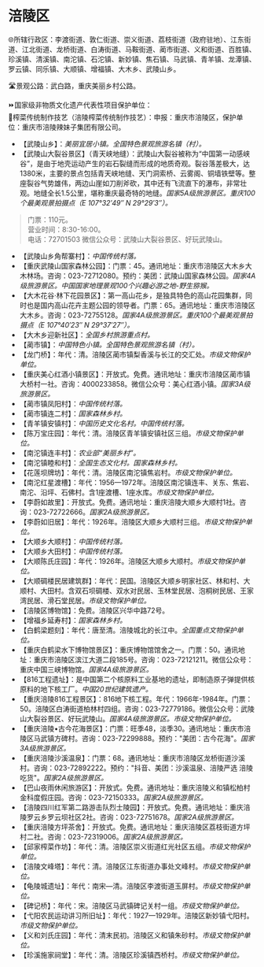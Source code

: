 # 涪陵区  
🌐所辖行政区：李渡街道、敦仁街道、崇义街道、荔枝街道（政府驻地）、江东街道、江北街道、龙桥街道、白涛街道、马鞍街道、蔺市街道、义和街道、百胜镇、珍溪镇、清溪镇、南沱镇、石沱镇、新妙镇、焦石镇、马武镇、青羊镇、龙潭镇、罗云镇、同乐镇、大顺镇、增福镇、大木乡、武陵山乡。  
  
🛣️景观公路：武白路，重庆美丽乡村公路。  
  
⏩国家级非物质文化遗产代表性项目保护单位：  
🔸榨菜传统制作技艺（涪陵榨菜传统制作技艺）：申报：重庆市涪陵区，保护单位：重庆市涪陵辣妹子集团有限公司。  
 
* 【武陵山乡】：*美丽宜居小镇。全国特色景观旅游名镇（村）。*
* 【武陵山大裂谷景区】（青天峡地缝）：武陵山大裂谷被称为“中国第一动感峡谷”，是由于地壳运动产生的岩石裂缝而形成的地质奇观。裂谷落差极大，达1380米，主要的景点包括青天峡地缝、天门洞索桥、云雾阁、铜墙铁壁等。整座裂谷气势雄伟，两边山崖如刀削斧砍，其中还有飞流直下的瀑布，非常壮观。地缝全长1.5公里，堪称重庆最奇特的地缝。*国家5A级旅游景区。重庆100个最美观景拍摄点（E 107°32′49″ N 29°29′3″）。*  
> 门票：110元。  
> 营业时间：8:30-16:00。  
> 电话：72701503
> 微信公众号：武陵山大裂谷景区、好玩武陵山。  
* 【武陵山乡角帮寨村】：*中国传统村落。*  
* 【重庆武陵山国家森林公园】：门票：45。通讯地址：重庆市涪陵区大木乡大木林场。咨询：023-72712080。预约：美团：武陵山国家森林公园。*国家4A级旅游景区。中国国家地理景观100个兴趣必游之地-野生猕猴。*  
* 【大木花谷·林下花园景区】：第一高山花乡，是独具特色的高山花园集群，同时也是国内高山花卉主题公园的领导者。门票：65。通讯地址：重庆市涪陵区大木乡。咨询：023-72755128。*国家4A级旅游景区。重庆100个最美观景拍摄点（E 107°40′23″ N 29°37′27″）。*  
* 【大木乡迎新社区】：*全国乡村旅游重点村。*
* 【蔺市镇】：*中国特色小镇。全国特色景观旅游名镇（村）。*
* 【龙门桥】：年代：清。涪陵区蔺市镇梨香溪与长江的交汇处。*市级文物保护单位。*  
* 【重庆美心红酒小镇景区】：开放式。免费。通讯地址：重庆市涪陵区蔺市镇大桥村一社。咨询：4000233858。微信公众号：美心红酒小镇。*国家3A级旅游景区。*  
* 【蔺市镇凤阳村】：*中国传统村落。*
* 【蔺市镇连二村】：*国家森林乡村。*
* 【青羊镇安镇村】：*中国历史文化名村。中国传统村落。*
* 【陈万宝庄园】：年代：清。涪陵区青羊镇安镇社区三组。*市级文物保护单位。*  
* 【南沱镇连丰村】：*农业部“美丽乡村”。*
* 【南沱镇睦和村】：*全国生态文化村。国家森林乡村。*
* 【花莲坝牌坊】：年代：清。涪陵区南沱镇焦岩村。*市级文物保护单位。* 
* 【南沱红星渡槽】：年代：1956—1972年。涪陵区南沱镇连丰、关东、焦岩、南沱、沿坪、石佛村。含1座渡槽、1座水库。*市级文物保护单位。*  
* 【李蔚如故里】：开放式。免费。通讯地址：重庆涪陵大顺乡大顺村1社。咨询：023-72722666。*国家2A级旅游景区。*  
* 【李蔚如旧居】：年代：1926年。涪陵区大顺乡大顺村三组。*市级文物保护单位。*  
* 【大顺乡大顺村】：*中国传统村落。*
* 【大顺乡大田村】：*中国传统村落。*
* 【大顺陈氏庄园】：年代：1926年。涪陵区大顺乡大顺村。*市级文物保护单位。* 
* 【大顺碉楼民居建筑群】：年代：民国。涪陵区大顺乡明家社区、林和村、大顺村、大田村。含双石坝碉楼、双水对民居、玉林堂民居、泡桐树民居、王家湾民居、滑石堂民居。*市级文物保护单位。*  
* 【涪陵区博物馆】：免费。涪陵区兴华中路72号。
* 【增福乡延寿村】：*国家森林乡村。*
* 【白鹤梁题刻】：年代：唐至清。涪陵城北的长江中。*全国重点文物保护单位。*  
* 【重庆白鹤梁水下博物馆景区】：重庆博物馆馆舍之一。门票：50。通讯地址：重庆市涪陵区滨江大道二段185号。咨询：023-72121211。微信公众号：重庆中国三峡博物馆。*国家4A级旅游景区。*  
* 【816工程遗址】：是中国第二个核原料工业基地的遗址，即制造原子弹提供核原料的地下核工厂。*中国20世纪建筑遗产。*  
* 【重庆涪陵816工程景区】：816地下核工程。年代：1966年-1984年。门票：50。涪陵区白涛街道柏林村四组。咨询：023-72779186。微信公众号：武陵山大裂谷景区、好玩武陵山。*国家4A级旅游景区。市级文物保护单位。*  
* 【重庆涪陵•古今花海景区】：门票：旺季48，淡季30。通讯地址：重庆市涪陵区马武镇方碑村。咨询：023-72299888。预约："美团：古今花海"。*国家3A级旅游景区。*  
* 【重庆涪陵沙溪温泉】：门票：68。通讯地址：重庆市涪陵区龙桥街道沙溪村。咨询：023-72892222。预约："抖音、美团：沙溪温泉、涪陵严选 涪陵吃货"。*国家2A级旅游景区。*  
* 【巴山夜雨休闲旅游区】：开放式。免费。通讯地址：重庆涪陵义和镇松柏村金科度假庄园。咨询：023-72150333。*国家2A级旅游景区。*  
* 【涪陵四川红军第二路游击队烈士陵园】：开放式。免费。通讯地址：重庆涪陵罗云乡罗云坝社区2社。咨询：023-72751678。*国家2A级旅游景区。*  
* 【重庆涪陵方坪茶舍】：开放式。免费。通讯地址：重庆涪陵区荔枝街道方坪村二社。咨询：023-72319006。*国家2A级旅游景区。*  
* 【邱家榨菜作坊】：年代：清。涪陵区崇义街道红光社区五组。*市级文物保护单位。*  
* 【涪陵文峰塔】：年代：清。涪陵区江东街道办事处文峰村。*市级文物保护单位。* 
* 【龟陵城遗址】：年代：南宋—清。涪陵区李渡街道玉屏村。*市级文物保护单位。* 
* 【碑记桥】：年代：宋。涪陵区马武镇碑记关村一组。*市级文物保护单位。*  
* 【弋阳农民运动讲习所旧址】：年代：1927—1929年。涪陵区新妙镇弋阳村。*市级文物保护单位。* 
* 【义和刘氏庄园】：年代：清末民初。涪陵区义和镇朱砂村。*市级文物保护单位。* 
* 【珍溪施家祠堂】：年代：清。涪陵区珍溪镇西桥村。*市级文物保护单位。*  
